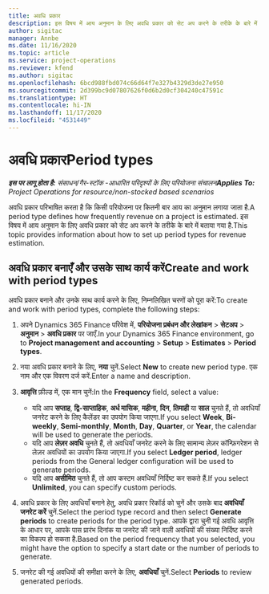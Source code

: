 ```yaml
---
title: अवधि प्रकार
description: इस विषय में आय अनुमान के लिए अवधि प्रकार को सेट अप करने के तरीके के बारे में बताया गया है.
author: sigitac
manager: Annbe
ms.date: 11/16/2020
ms.topic: article
ms.service: project-operations
ms.reviewer: kfend
ms.author: sigitac
ms.openlocfilehash: 6bcd988fbd074c66d64f7e327b4329d3de27e950
ms.sourcegitcommit: 2d399bc9d07807626f0d6b2d0cf304240c47591c
ms.translationtype: HT
ms.contentlocale: hi-IN
ms.lasthandoff: 11/17/2020
ms.locfileid: "4531449"
---
```

# <a name="period-types"></a><span data-ttu-id="78e58-103">अवधि प्रकार</span><span class="sxs-lookup"><span data-stu-id="78e58-103">Period types</span></span>

<span data-ttu-id="78e58-104">_**इस पर लागू होता है:** संसाधन/गैर-स्टॉक -आधारित परिदृश्यों के लिए परियोजना संचालन_</span><span class="sxs-lookup"><span data-stu-id="78e58-104">_**Applies To:** Project Operations for resource/non-stocked based scenarios_</span></span>

<span data-ttu-id="78e58-105">अवधि प्रकार परिभाषित करता है कि किसी परियोजना पर कितनी बार आय का अनुमान लगाया जाता है.</span><span class="sxs-lookup"><span data-stu-id="78e58-105">A period type defines how frequently revenue on a project is estimated.</span></span> <span data-ttu-id="78e58-106">इस विषय में आय अनुमान के लिए अवधि प्रकार को सेट अप करने के तरीके के बारे में बताया गया है.</span><span class="sxs-lookup"><span data-stu-id="78e58-106">This topic provides information about how to set up period types for revenue estimation.</span></span> 

## <a name="create-and-work-with-period-types"></a><span data-ttu-id="78e58-107">अवधि प्रकार बनाएँ और उसके साथ कार्य करें</span><span class="sxs-lookup"><span data-stu-id="78e58-107">Create and work with period types</span></span>
<span data-ttu-id="78e58-108">अवधि प्रकार बनाने और उनके साथ कार्य करने के लिए, निम्नलिखित चरणों को पूरा करें:</span><span class="sxs-lookup"><span data-stu-id="78e58-108">To create and work with period types, complete the following steps:</span></span>

1. <span data-ttu-id="78e58-109">अपने Dynamics 365 Finance परिवेश में, **परियोजना प्रबंधन और लेखांकन** > **सेटअप** > **अनुमान** > **अवधि प्रकार** पर जाएँ.</span><span class="sxs-lookup"><span data-stu-id="78e58-109">In your Dynamics 365 Finance environment, go to **Project management and accounting** > **Setup** > **Estimates** > **Period types**.</span></span>
2. <span data-ttu-id="78e58-110">नया अवधि प्रकार बनाने के लिए, **नया** चुनें.</span><span class="sxs-lookup"><span data-stu-id="78e58-110">Select **New** to create new period type.</span></span> <span data-ttu-id="78e58-111">एक नाम और एक विवरण दर्ज करें.</span><span class="sxs-lookup"><span data-stu-id="78e58-111">Enter a name and description.</span></span>
3. <span data-ttu-id="78e58-112">**आवृत्ति** फ़ील्ड में, एक मान चुनें:</span><span class="sxs-lookup"><span data-stu-id="78e58-112">In the **Frequency** field, select a value:</span></span>

    - <span data-ttu-id="78e58-113">यदि आप **सप्ताह**, **द्वि-साप्ताहिक**, **अर्ध मासिक**, **महीना**, **दिन**, **तिमाही** या **साल** चुनते हैं, तो अवधियाँ जनरेट करने के लिए कैलेंडर का उपयोग किया जाएगा.</span><span class="sxs-lookup"><span data-stu-id="78e58-113">If you select **Week**, **Bi-weekly**, **Semi-monthly**, **Month**, **Day**, **Quarter**, or **Year**, the calendar will be used to generate the periods.</span></span> 
    - <span data-ttu-id="78e58-114">यदि आप **लेज़र अवधि** चुनते हैं, तो अवधियाँ जनरेट करने के लिए सामान्य लेज़र कॉन्फ़िगरेशन से लेज़र अवधियों का उपयोग किया जाएगा.</span><span class="sxs-lookup"><span data-stu-id="78e58-114">If you select **Ledger period**, ledger periods from the General ledger configuration will be used to generate periods.</span></span>
    - <span data-ttu-id="78e58-115">यदि आप **असीमित** चुनते हैं, तो आप कस्टम अवधियाँ निर्दिष्ट कर सकते हैं.</span><span class="sxs-lookup"><span data-stu-id="78e58-115">If you select **Unlimited**, you can specify custom periods.</span></span>
4. <span data-ttu-id="78e58-116">अवधि प्रकार के लिए अवधियाँ बनाने हेतु, अवधि प्रकार रिकॉर्ड को चुनें और उसके बाद **अवधियाँ जनरेट करें** चुनें.</span><span class="sxs-lookup"><span data-stu-id="78e58-116">Select the period type record and then select **Generate periods** to create periods for the period type.</span></span> <span data-ttu-id="78e58-117">आपके द्वारा चुनी गई अवधि आवृत्ति के आधार पर, आपके पास प्रारंभ दिनांक या जनरेट की जाने वाली अवधियों की संख्या निर्दिष्ट करने का विकल्प हो सकता है.</span><span class="sxs-lookup"><span data-stu-id="78e58-117">Based on the period frequency that you selected, you might have the option to specify a start date or the number of periods to generate.</span></span>
5. <span data-ttu-id="78e58-118">जनरेट की गई अवधियों की समीक्षा करने के लिए, **अवधियाँ** चुनें.</span><span class="sxs-lookup"><span data-stu-id="78e58-118">Select **Periods** to review generated periods.</span></span>

